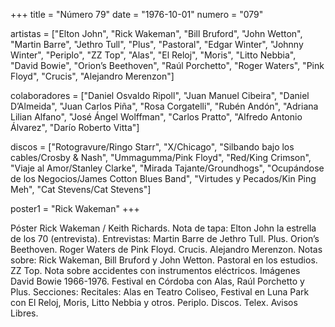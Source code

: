 +++
title = "Número 79"
date = "1976-10-01"
numero = "079"

artistas = ["Elton John", "Rick Wakeman", "Bill Bruford", "John Wetton", "Martin Barre", "Jethro Tull", "Plus", "Pastoral", "Edgar Winter", "Johnny Winter", "Periplo", "ZZ Top", "Alas", "El Reloj", "Moris", "Litto Nebbia", "David Bowie", "Orion’s Beethoven", "Raúl Porchetto", "Roger Waters", "Pink Floyd", "Crucis", "Alejandro Merenzon"] 

colaboradores = ["Daniel Osvaldo Ripoll", "Juan Manuel Cibeira", "Daniel D’Almeida", "Juan Carlos Piña", "Rosa Corgatelli", "Rubén Andón", "Adriana Lilian Alfano", "José Ángel Wolffman", "Carlos Pratto", "Alfredo Antonio Álvarez", "Darío Roberto Vitta"]

discos = ["Rotogravure/Ringo Starr", "X/Chicago", "Silbando bajo los cables/Crosby & Nash", "Ummagumma/Pink Floyd", "Red/King Crimson", "Viaje al Amor/Stanley Clarke", "Mirada Tajante/Groundhogs", "Ocupándose de los Negocios/James Cotton Blues Band", "Virtudes y Pecados/Kin Ping Meh", "Cat Stevens/Cat Stevens"]

poster1 = "Rick Wakeman"
+++

Póster Rick Wakeman / Keith Richards. 
Nota de tapa: 
Elton John la estrella de los 70 (entrevista). 
Entrevistas:
Martin Barre de Jethro Tull. Plus. Orion’s Beethoven. Roger Waters de Pink Floyd. Crucis. Alejandro Merenzon. 
Notas sobre:
Rick Wakeman, Bill Bruford y John Wetton. 
Pastoral en los estudios. 
ZZ Top. 
Nota sobre accidentes con instrumentos eléctricos. 
Imágenes David Bowie 1966-1976.
Festival en Córdoba con Alas, Raúl Porchetto y Plus. 
Secciones:
Recitales: Alas en Teatro Coliseo, Festival en Luna Park con El Reloj, Moris, Litto Nebbia y otros.
Periplo. Discos. Telex. Avisos Libres.
